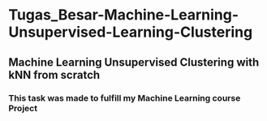 # Tugas_Besar-Machine-Learning-Unsupervised-Learning-Clustering
## Machine Learning Unsupervised Clustering with kNN from scratch

### This task was made to fulfill my Machine Learning course Project 
